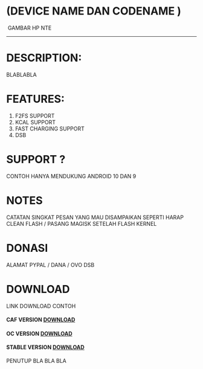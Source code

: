# (DEVICE NAME DAN CODENAME )

![]()  GAMBAR HP NTE 



------

# DESCRIPTION:

BLABLABLA 



# FEATURES:

1. F2FS SUPPORT
2. KCAL SUPPORT
3. FAST CHARGING SUPPORT
4. DSB

# SUPPORT ?

CONTOH  HANYA MENDUKUNG ANDROID 10 DAN 9



# NOTES 

CATATAN SINGKAT PESAN YANG MAU DISAMPAIKAN SEPERTI HARAP CLEAN FLASH / PASANG MAGISK SETELAH FLASH KERNEL



# DONASI

ALAMAT PYPAL / DANA / OVO DSB

# DOWNLOAD

LINK DOWNLOAD CONTOH

#### CAF VERSION  [DOWNLOAD](WWW.GOOGLE.COM)

#### OC VERSION [DOWNLOAD](WWW.GOOGLE.COM)

#### STABLE VERSION  [DOWNLOAD](WWW.GOOGLE.COM) 



PENUTUP BLA BLA BLA 

